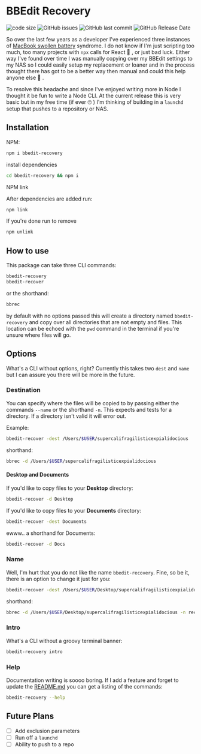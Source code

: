 # BBEdit Recovery

<!-- https://codeclimate.com/ -->
<!-- ![Code Climate coverage](https://img.shields.io/codeclimate/coverage/codingChewie/bbedit-recovery) -->

![code size](https://img.shields.io/github/languages/code-size/codingChewie/bbedit-recovery) ![GitHub issues](https://img.shields.io/github/issues/codingChewie/bbedit-recovery) ![GitHub last commit](https://img.shields.io/github/last-commit/codingChewie/bbedit-recovery) ![GitHub Release Date](https://img.shields.io/github/release-date/codingChewie/bbedit-recovery)

So over the last few years as a developer I've experienced three instances of [MacBook swollen battery](https://www.consumerreports.org/laptop-computers/some-macbook-pro-batteries-can-swell-what-you-need-to-know/) syndrome. I do not know if I'm just scripting too much, too many projects with `npx` calls for React :zany_face: , or just bad luck. Either way I've found over time I was manually copying over my BBEdit settings to my NAS so I could easily setup my replacement or loaner and in the process thought there has got to be a better way then manual and could this help anyone else :thinking: .

To resolve this headache and since I've enjoyed writing more in Node I thought it be fun to write a Node CLI. At the current release this is very basic but in my free time (if ever :roll_eyes: ) I'm thinking of building in a `launchd` setup that pushes to a repository or NAS.

## Installation

NPM:

```bash
npm i bbedit-recovery
```

install dependencies

```bash
cd bbedit-recovery && npm i
```

NPM link

After dependencies are added run:

```bash
npm link
```

If you're done run to remove

```bash
npm unlink
```

## How to use

This package can take three CLI commands:

```bash
bbedit-recovery
bbedit-recover
```

or the shorthand:

```bash
bbrec
```

by default with no options passed this will create a directory named `bbedit-recovery` and copy over all directories that are not empty and files. This location can be echoed with the `pwd` command in the terminal if you're unsure where files will go.

## Options

What's a CLI without options, right? Currently this takes two `dest` and `name` but I can assure you there will be more in the future.

### Destination

You can specify where the files will be copied to by passing either the commands `--name` or the shorthand `-n`. This expects and tests for a directory. If a directory isn't valid it will error out.

Example:

```bash
bbedit-recover -dest /Users/$USER/supercalifragilisticexpialidocious
```

shorthand:

```bash
bbrec -d /Users/$USER/supercalifragilisticexpialidocious
```

#### Desktop and Documents

If you'd like to copy files to your **Desktop** directory:

```bash
bbedit-recover -d Desktop
```

If you'd like to copy files to your **Documents** directory:

```bash
bbedit-recover -dest Documents
```

ewww.. a shorthand for Documents:

```bash
bbedit-recover -d Docs
```

### Name

Well, I'm hurt that you do not like the name `bbedit-recovery`. Fine, so be it, there is an option to change it just for you:

```bash
bbedit-recover -dest /Users/$USER/Desktop/supercalifragilisticexpialidocious -name recovery
```

shorthand:

```bash
bbrec -d /Users/$USER/Desktop/supercalifragilisticexpialidocious -n recover
```

### Intro

What's a CLI without a groovy terminal banner:

```bash
bbedit-recovery intro
```

### Help

Documentation writing is soooo boring. If I add a feature and forget to update the [README.md](https://github.com/codingChewie/bbedit-recovery/edit/main/README.md) you can get a listing of the commands:

```bash
bbedit-recovery --help
```

## Future Plans

- [ ] Add exclusion parameters
- [ ] Run off a `launchd`
- [ ] Ability to push to a repo
